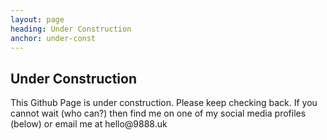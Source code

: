 ```yaml
---
layout: page
heading: Under Construction
anchor: under-const
---
```


<section>
    <h1>Under Construction</h1>
    <p>This Github Page is under construction. Please keep checking back. If you cannot wait (who can?) then find me on one of my social media profiles (below) or email me at hello@9888.uk</p>
</section>